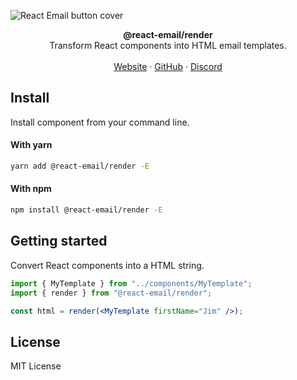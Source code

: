 ![React Email button cover](https://react.email/static/covers/render.png)

<div align="center"><strong>@react-email/render</strong></div>
<div align="center">Transform React components into HTML email templates.</div>
<br />
<div align="center">
<a href="https://react.email">Website</a> 
<span> · </span>
<a href="https://github.com/resend/react-email">GitHub</a> 
<span> · </span>
<a href="https://react.email/discord">Discord</a>
</div>

## Install

Install component from your command line.

#### With yarn

```sh
yarn add @react-email/render -E
```

#### With npm

```sh
npm install @react-email/render -E
```

## Getting started

Convert React components into a HTML string.

```jsx
import { MyTemplate } from "../components/MyTemplate";
import { render } from "@react-email/render";

const html = render(<MyTemplate firstName="Jim" />);
```

## License

MIT License
